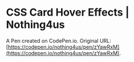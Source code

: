 # CSS Card Hover Effects | Nothing4us

A Pen created on CodePen.io. Original URL: [https://codepen.io/nothing4us/pen/zYawRxM](https://codepen.io/nothing4us/pen/zYawRxM).

